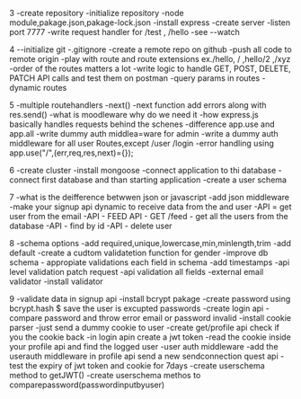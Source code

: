3
-create repository
-initialize repository
-node module,pakage.json,pakage-lock.json
-install express
-create server
-listen port 7777
-write request handler for /test , /hello
-see --watch

4
--initialize git
-.gitignore
-create a remote repo on github
-push all code to remote origin
-play with route and route extensions ex./hello, / ,hello/2 ,/xyz
-order of the routes matters a lot
-write logic to handle GET, POST, DELETE, PATCH API calls and test them on postman
-query params in routes
-dynamic routes

5
-multiple routehandlers
-next()
-next function add errors along with res.send()
-what is moodleware why do we need it
-how express.js basically handles requests behind the schenes
-difference app.use and app.all
-write dummy auth middlea=ware for admin
-write a dummy auth middleware for all user Routes,except /user /login
-error handling using app.use("/",(err,req,res,next)={});

6
-create cluster
-install mongoose
-connect application to thi database
-connect first database and than starting application
-create a user schema

7
-what is the deifference betwwen json or javascript
-add json middleware
-make your signup api dynamic to receive data from the  and user
-API = get user from the email
-API - FEED API - GET /feed - get all the users from the database
-API - find by id 
-API - delete user

8
-schema options
-add required,unique,lowercase,min,minlength,trim
-add default
-create a cudtom validatetion function for gender
-improve db schema - appropiate validations each field in schema
-add timestamps
-api level validation patch request
-api validation all fields
-external email validator
-install validator

9
-validate data in signup api
-install bcrypt pakage
-create password using bcrypt.hash $ save the user is excupted passwords
-create login api
-compare password and throw error email or password invalid
-install cookie parser
-just send a dummy cookie to user
-create get/profile api check if you the cookie back
-in login apin create a jwt token 
-read the cookie inside your profile api and find the logged user
-user auth middleware
-add the userauth middleware in profile api send a new sendconnection quest api
-test the expiry of jwt token and cookie for 7days
-create userschema method to getJWT()
-create userschema methos to comparepassword(passwordinputbyuser)
